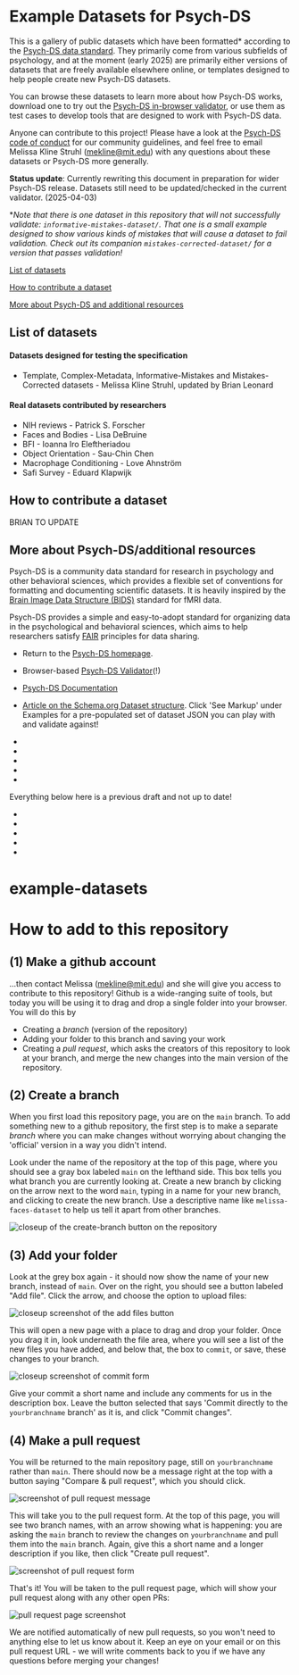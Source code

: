# Example Datasets for Psych-DS

This is a gallery of public datasets which have been formatted* according to the [Psych-DS data standard](https://psychds-docs.readthedocs.io/en/latest/guides/1_getting_started/). They primarily come from various subfields of psychology, and at the moment (early 2025) are primarily either versions of datasets that are freely available elsewhere online, or templates designed to help people create new Psych-DS datasets.

You can browse these datasets to learn more about how Psych-DS works, download one to try out the [Psych-DS in-browser validator](https://psych-ds.github.io/validator/), or use them as test cases to develop tools that are designed to work with Psych-DS data.

Anyone can contribute to this project! Please have a look at the [Psych-DS code of conduct](https://github.com/psych-ds/psych-DS/blob/master/CODE_OF_CONDUCT.md) for our community guidelines, and feel free to email Melissa Kline Struhl (mekline@mit.edu) with any questions about these datasets or Psych-DS more generally.  

**Status update**: Currently rewriting this document in preparation for wider Psych-DS release. Datasets still need to be updated/checked in the current validator. (2025-04-03)

**Note that there is one dataset in this repository that will *not* successfully validate: `informative-mistakes-dataset/`. That one is a small example designed to show various kinds of mistakes that will cause a dataset to fail validation. Check out its companion `mistakes-corrected-dataset/` for a version that passes validation!*

[List of datasets](#anchor-1)

[How to contribute a dataset](#anchor-2)

[More about Psych-DS and additional resources](#anchor-3)

## <a name="anchor-1">List of datasets</a>

#### Datasets designed for testing the specification

* Template, Complex-Metadata, Informative-Mistakes and Mistakes-Corrected datasets - Melissa Kline Struhl, updated by Brian Leonard
  
#### Real datasets contributed by researchers

* NIH reviews - Patrick S. Forscher
* Faces and Bodies - Lisa DeBruine
* BFI - Ioanna Iro Eleftheriadou
* Object Orientation - Sau-Chin Chen
* Macrophage Conditioning - Love Ahnström
* Safi Survey - Eduard Klapwijk

## <a name="anchor-2">How to contribute a dataset</a>

BRIAN TO UPDATE

## <a name="anchor-3">More about Psych-DS/additional resources</a>

Psych-DS is a community data standard for research in psychology and other behavioral sciences, which provides a flexible set of conventions for formatting and documenting scientific datasets. It is heavily inspired by the [Brain Image Data Structure (BIDS)](https://bids.neuroimaging.io/) standard for fMRI data.

Psych-DS provides a simple and easy-to-adopt standard for organizing data in the psychological and behavioral sciences, which aims to help researchers satisfy [FAIR](https://www.ncbi.nlm.nih.gov/pmc/articles/PMC4792175/) principles for data sharing.

* Return to the [Psych-DS homepage](https://psych-ds.github.io/).

* Browser-based [Psych-DS Validator](https://psych-ds.github.io/validator/)(!)

* [Psych-DS Documentation](https://psychds-docs.readthedocs.io/en/latest/guides/1_getting_started/)

* [Article on the Schema.org Dataset structure](https://developers.google.com/search/docs/data-types/dataset). Click 'See Markup' under Examples for a pre-populated set of dataset JSON you can play with and validate against!
*
*
*
*
*

Everything below here is a previous draft and not up to date!

*
*
*
*
*

# example-datasets





# How to add to this repository

## (1) **Make a github account** 

...then contact Melissa (mekline@mit.edu) and she will give you access to contribute to this repository! Github is a wide-ranging suite of tools, but today you will be using it to drag and drop a single folder into your browser.  You will do this by

- Creating a *branch* (version of the repository)
- Adding your folder to this branch and saving your work
- Creating a *pull request*, which asks the creators of this repository to look at your branch, and merge the new changes into the main version of the repository.

## (2) Create a branch

When you first load this repository page, you are on the `main` branch.  To add something new to a github repository, the first step is to make a separate *branch* where you can make changes without worrying about changing the 'official' version in a way you didn't intend. 

Look under the name of the repository at the top of this page, where you should see a gray box labeled `main` on the lefthand side. This box tells you what branch you are currently looking at. Create a new branch by clicking on the arrow next to the word `main`, typing in a name for your new branch, and clicking to create the new branch. Use a descriptive name like `melissa-faces-dataset` to help us tell it apart from other branches.

![closeup of the create-branch button on the repository](img/create-branch.png)

## (3) Add your folder

Look at the grey box again - it should now show the name of your new branch, instead of `main`. Over on the right, you should see a button labeled "Add file".  Click the arrow, and choose the option to upload files:

![closeup screenshot of the add files button](img/upload-files.png)

This will open a new page with a place to drag and drop your folder. Once you drag it in, look underneath the file area, where you will see a list of the new files you have added, and below that, the box to `commit`, or save, these changes to your branch. 

![closeup screenshot of commit form](img/commit-changes.png)

Give your commit a short name and include any comments for us in the description box. Leave the button selected that says 'Commit directly to the `yourbranchname` branch' as it is, and click "Commit changes". 

## (4) Make a pull request

You will be returned to the main repository page, still on `yourbranchname` rather than `main`. There should now be a message right at the top with a button saying "Compare & pull request", which you should click.

![screenshot of pull request message](img/pull-request-prompt.png)

This will take you to the pull request form.  At the top of this page, you will see two branch names, with an arrow showing what is happening: you are asking the `main` branch to review the changes on `yourbranchname` and pull them into the `main` branch. Again, give this a short name and a longer description if you like, then click "Create pull request". 

![screenshot of pull request form](img/pull-request-form.png)

That's it! You will be taken to the pull request page, which will show your pull request along with any other open PRs:

![pull request page screenshot](img/pull-request-result.png)

We are notified automatically of new pull requests, so you won't need to anything else to let us know about it.  Keep an eye on your email or on this pull request URL - we will write comments back to you if we have any questions before merging your changes!






